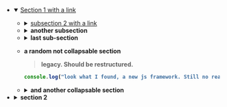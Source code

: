 - <details open>
  <summary><a href="#">Section 1 with a link</a></summary>

  - <details>
    <summary><a href="../src/actions/">subsection 2 with a link</a></summary>

    - a list
    - with some stuff

    > and other things

    - [x] like
    - [ ] a task list 

    </details>

  - <details>
    <summary><b>another subsection</a></summary>

    a. with another list
    b. and some other stuff
    d. [and](),
      [more](),
      [classic](),
      [md]
    e. _no need_ __of html__
    </details>

  - <details>
    <summary>last sub-section</a></summary>

    blablabla

    ```rb
    def some_code
      puts "Rails is so cool"
    end
    ```
    </details>

  - a random not collapsable section
    > legacy. Should be restructured.

    ```js
    console.log("look what I found, a new js framework. Still no real alternative to rails though")
    ```

  - <details>
    <summary>and another collapsable section</summary>

    ...
  </details>

- <details>
  <summary>section 2</summary>
      
  some parent content

  and another list

  - <details>
    <summary>section 2.1</summary>

      and some content
    </details>

  - <details>
    <summary>section 2.2</summary>

      and some content
    </details>
  
  - section 2.3
    and some no collapsed content

</details>
